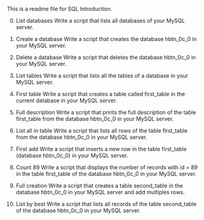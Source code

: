This is a readme file for SQL Introduction.

0. List databases
Write a script that lists all databases of your MySQL server.

1. Create a database
Write a script that creates the database hbtn_0c_0 in your MySQL server.

2. Delete a database
Write a script that deletes the database hbtn_0c_0 in your MySQL server.

3. List tables
Write a script that lists all the tables of a database in your MySQL server.

4. First table
Write a script that creates a table called first_table in the current database in your MySQL server.

5. Full description
Write a script that prints the full description of the table first_table from the database hbtn_0c_0 in your MySQL server.

6. List all in table
Write a script that lists all rows of the table first_table from the database hbtn_0c_0 in your MySQL server.

7. First add
Write a script that inserts a new row in the table first_table (database hbtn_0c_0) in your MySQL server.

8. Count 89
Write a script that displays the number of records with id = 89 in the table first_table of the database hbtn_0c_0 in your MySQL server.

9. Full creation
Write a script that creates a table second_table in the database hbtn_0c_0 in your MySQL server and add multiples rows.

10. List by best
Write a script that lists all records of the table second_table of the database hbtn_0c_0 in your MySQL server.
